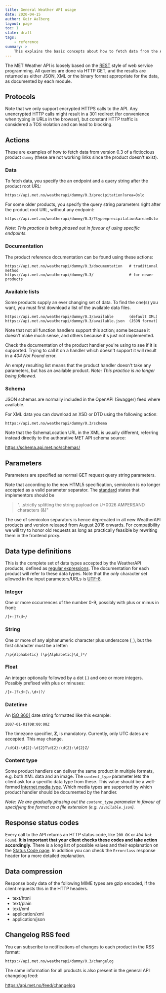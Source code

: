 ```yaml
---
title: General Weather API usage
date: 2020-04-15
author: Geir Aalberg
layout: page
toc: 1
state: draft
tags:
    - reference
summary: >
    This explains the basic concepts about how to fetch data from the API
---
```


The MET Weather API is loosely based on the [REST](http://en.wikipedia.org/wiki/REST)
style of web service programming.  All queries are done via HTTP GET, and the results are returned
as either JSON, XML or the binary format appropriate for the data, as documented by each module.

## Protocols

<p>Note that we only support encrypted HTTPS calls to the API. Any unencrypted
HTTP calls might result in a 301 redirect (for convenience when typing in URLs
in the browser), but constant HTTP traffic is considered a TOS violation and
can lead to blocking.</p>

## Actions

These are examples of how to fetch data from version 0.3 of a fictiocious
product `dummy` (these are not working links since the product doesn't exist).

### Data

To fetch data, you specify the an endpoint and a query string after the product root URL:

    https://api.met.no/weatherapi/dummy/0.3/precipitation?area=Oslo

For some older products, you specify the query string parameters right after the product root URL,
without any endpoint:

    https://api.met.no/weatherapi/dummy/0.3/?type=precipitation&area=Oslo

*Note: This practice is being phased out in favour of using specific endpoints.*

### Documentation

The product reference documentation can be found using these actions:

    https://api.met.no/weatherapi/dummy/0.3/documentation   # traditional method
    https://api.met.no/weatherapi/dummy/0.3/                # for newer products

### Available lists

Some products supply an ever changing set of data. To find the one(s) you want,
you must first download a list of the available data files.

    https://api.met.no/weatherapi/dummy/0.3/available       (default XML)
    https://api.met.no/weatherapi/dummy/0.3/available.json  (JSON format)

Note that not all function handlers support this action; some because it doesn't
make much sense, and others because it's just not implemented.

Check the documentation of the product handler you're using to see if it is
supported. Trying to call it on a handler which doesn't support it will result
in a *404 Not Found* error.

An empty resulting list means that the product handler doesn't
take any parameters, but has an available product.
*Note: This practice is no longer being followed.*

### Schema

JSON schemas are normally included in the OpenAPI (Swagger) feed where available.

For XML data you can download an XSD or DTD using the following action:

    https://api.met.no/weatherapi/dummy/0.3/schema

Note that the SchemaLocation URL in the XML is usually different,
referring instead directly to the authorative MET API schema source:

<https://schema.api.met.no/schemas/>

## Parameters

Parameters are specified as normal GET request query string parameters.

Note that according to the new HTML5 specification, semicolon is no longer
accepted as a valid parameter separator.
The [standard](https://www.w3.org/TR/2014/REC-html5-20141028/forms.html#url-encoded-form-data)
states that implementors should be

>"...strictly splitting the string payload on U+0026 AMPERSAND characters (&)"

The use of semicolon separators is hence deprecated in all new WeatherAPI products and
version released from August 2016 onwards. For compatibility we will try to honor
old requests as long as practically feasible by rewriting them in the frontend proxy.

## Data type definitions

This is the complete set of data types accepted by the WeatherAPI products, defined
as [regular expressions](https://en.wikipedia.org/wiki/Regular_expression).
The documentation for each product will refer to these data types.
Note that the *only* character set allowed in the input parameters/URLs is
[UTF-8](http://en.wikipedia.org/wiki/UTF-8).

### Integer

One or more occurrences of the number 0-9, possibly with plus or minus in front:

    /[+-]?\d+/

### String

One or more of any alphanumeric character plus underscore (_),
but the first character must be a letter:

    /\p{Alphabetic} [\p{Alphabetic}\d_]*/

### Float

An integer optionally followed by a
dot (.) and one or more integers.  Possibly prefixed with plus or minuses:

    /[+-]?\d+(\.\d+)?/

### Datetime

An <a href="http://en.wikipedia.org/wiki/Iso8601">ISO 8601</a> date string formatted like this example:

    2007-01-01T08:00:00Z

The timezone specifier, <strong>Z</strong>, is mandatory.
Currently, only UTC dates are accepted.  This may change.

    /\d{4}-\d{2}-\d{2}T\d{2}:\d{2}:\d{2}Z/

### Content type

Some product handlers can deliver the same product in multiple formats, e.g. both XML data
and an image.  The `content_type` parameter lets the client ask for a specific data type from these.
This value should be a well-formed
[Internet media type](http://en.wikipedia.org/wiki/Internet_media_type).
Which media types are supported by which product handler should be documented by the handler.

*Note: We are gradually phasing out the `content_type` parameter in favour of
specifying the format as a file extension (e.g. `/available.json`).*

## Response status codes

Every call to the API returns an HTTP status code, like `200 OK` or `404 Not Found`. **It is important that your client checks these codes and take action accordingly.** There is a long list of possible values and their explanation on the [Status Code page](./StatusCodes). In addition you can check the `Errorclass` response header for a more detailed explanation.

## Data compression

Response body data of the following MIME types are gzip encoded, if the client requests this in the HTTP headers.

- text/html
- text/plain
- text/xml
- application/xml
- application/json

## Changelog RSS feed

You can subscribe to notifications of changes to each product in the RSS format:

    https://api.met.no/weatherapi/dummy/0.3/changelog

The same information for all products is also present in the general API changelog feed:

<https://api.met.no/feed/changelog>

